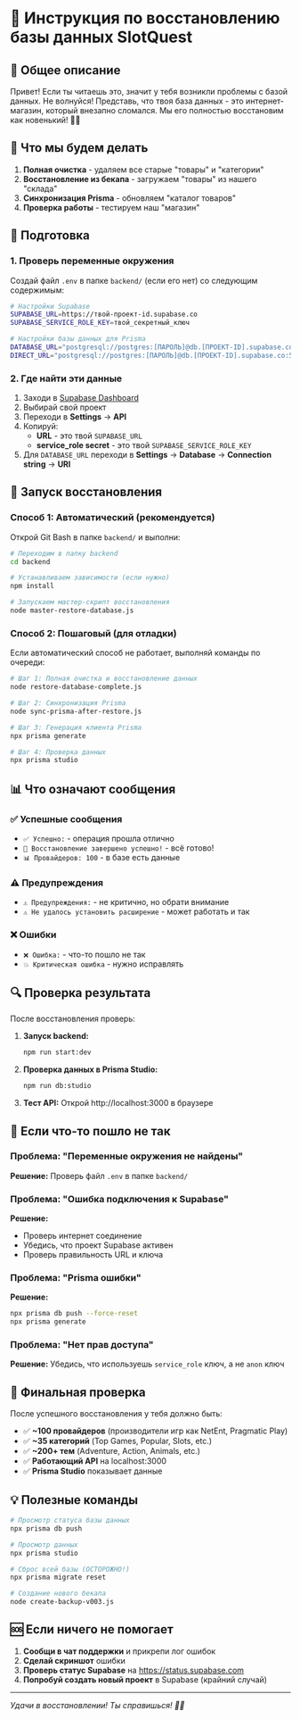 # 🚀 Инструкция по восстановлению базы данных SlotQuest

## 📖 Общее описание

Привет! Если ты читаешь это, значит у тебя возникли проблемы с базой данных. Не волнуйся! Представь, что твоя база данных - это интернет-магазин, который внезапно сломался. Мы его полностью восстановим как новенький! 🛒✨

## 🎯 Что мы будем делать

1. **Полная очистка** - удаляем все старые "товары" и "категории"
2. **Восстановление из бекапа** - загружаем "товары" из нашего "склада"
3. **Синхронизация Prisma** - обновляем "каталог товаров"
4. **Проверка работы** - тестируем наш "магазин"

## 🔧 Подготовка

### 1. Проверь переменные окружения

Создай файл `.env` в папке `backend/` (если его нет) со следующим содержимым:

```bash
# Настройки Supabase
SUPABASE_URL=https://твой-проект-id.supabase.co
SUPABASE_SERVICE_ROLE_KEY=твой_секретный_ключ

# Настройки базы данных для Prisma
DATABASE_URL="postgresql://postgres:[ПАРОЛЬ]@db.[ПРОЕКТ-ID].supabase.co:5432/postgres"
DIRECT_URL="postgresql://postgres:[ПАРОЛЬ]@db.[ПРОЕКТ-ID].supabase.co:5432/postgres"
```

### 2. Где найти эти данные

1. Заходи в [Supabase Dashboard](https://supabase.com/dashboard)
2. Выбирай свой проект
3. Переходи в **Settings** → **API**
4. Копируй:
   - **URL** - это твой `SUPABASE_URL`
   - **service_role secret** - это твой `SUPABASE_SERVICE_ROLE_KEY`
5. Для `DATABASE_URL` переходи в **Settings** → **Database** → **Connection string** → **URI**

## 🚀 Запуск восстановления

### Способ 1: Автоматический (рекомендуется)

Открой Git Bash в папке `backend/` и выполни:

```bash
# Переходим в папку backend
cd backend

# Устанавливаем зависимости (если нужно)
npm install

# Запускаем мастер-скрипт восстановления
node master-restore-database.js
```

### Способ 2: Пошаговый (для отладки)

Если автоматический способ не работает, выполняй команды по очереди:

```bash
# Шаг 1: Полная очистка и восстановление данных
node restore-database-complete.js

# Шаг 2: Синхронизация Prisma
node sync-prisma-after-restore.js

# Шаг 3: Генерация клиента Prisma
npx prisma generate

# Шаг 4: Проверка данных
npx prisma studio
```

## 📊 Что означают сообщения

### ✅ Успешные сообщения

- `✅ Успешно:` - операция прошла отлично
- `🎉 Восстановление завершено успешно!` - всё готово!
- `📊 Провайдеров: 100` - в базе есть данные

### ⚠️ Предупреждения

- `⚠️ Предупреждения:` - не критично, но обрати внимание
- `⚠️ Не удалось установить расширение` - может работать и так

### ❌ Ошибки

- `❌ Ошибка:` - что-то пошло не так
- `💥 Критическая ошибка` - нужно исправлять

## 🔍 Проверка результата

После восстановления проверь:

1. **Запуск backend:**

   ```bash
   npm run start:dev
   ```

2. **Проверка данных в Prisma Studio:**

   ```bash
   npm run db:studio
   ```

3. **Тест API:** Открой http://localhost:3000 в браузере

## 🚨 Если что-то пошло не так

### Проблема: "Переменные окружения не найдены"

**Решение:** Проверь файл `.env` в папке `backend/`

### Проблема: "Ошибка подключения к Supabase"

**Решение:**

- Проверь интернет соединение
- Убедись, что проект Supabase активен
- Проверь правильность URL и ключа

### Проблема: "Prisma ошибки"

**Решение:**

```bash
npx prisma db push --force-reset
npx prisma generate
```

### Проблема: "Нет прав доступа"

**Решение:** Убедись, что используешь `service_role` ключ, а не `anon` ключ

## 🎯 Финальная проверка

После успешного восстановления у тебя должно быть:

- ✅ **~100 провайдеров** (производители игр как NetEnt, Pragmatic Play)
- ✅ **~35 категорий** (Top Games, Popular, Slots, etc.)
- ✅ **~200+ тем** (Adventure, Action, Animals, etc.)
- ✅ **Работающий API** на localhost:3000
- ✅ **Prisma Studio** показывает данные

## 💡 Полезные команды

```bash
# Просмотр статуса базы данных
npx prisma db push

# Просмотр данных
npx prisma studio

# Сброс всей базы (ОСТОРОЖНО!)
npx prisma migrate reset

# Создание нового бекапа
node create-backup-v003.js
```

## 🆘 Если ничего не помогает

1. **Сообщи в чат поддержки** и прикрепи лог ошибок
2. **Сделай скриншот** ошибки
3. **Проверь статус Supabase** на https://status.supabase.com
4. **Попробуй создать новый проект** в Supabase (крайний случай)

---

_Удачи в восстановлении! Ты справишься! 💪🚀_

